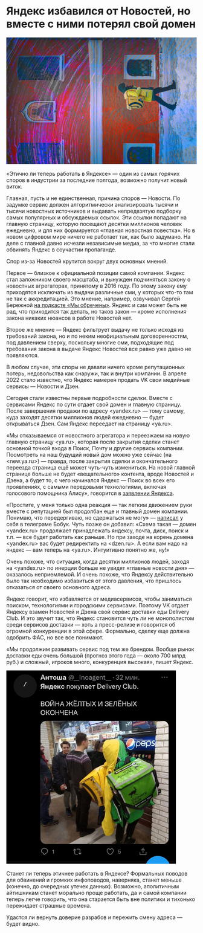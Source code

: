 # Яндекс избавился от Новостей, но вместе с ними потерял свой домен

![img](preview.jpg)

«Этично ли теперь работать в Яндексе» — один из самых горячих споров в индустрии за последние полгода, возможно получит новый виток.

Главная, пусть и не единственная, причина споров — Новости. По задумке сервис должен алгоритмически анализировать тысячи и тысячи новостных источников и выдавать непредвзятую подборку самых популярных и обсуждаемых ссылок. Эти ссылки попадают на главную страницу, которую посещают десятки миллионов человек ежедневно, и для них формируется «главная новостная повестка». Но в новом цифровом мире ничего не работает так, как было задумано. На деле с главной давно исчезли независимые медиа, за что многие стали обвинять Яндекс в соучастии пропаганде. 

Спор из-за Новостей крутится вокруг двух основных мнений.

Первое — близкое к официальной позиции самой компании. Яндекс стал заложником своего масштаба, и вынужден подчиняться закону о новостных агрегаторах, принятому в 2016 году. По этому закону ему приходятся исключать из выдачи различные сми, у которых что-то там не так с аккредитацией. Это мнение, например, озвучивал Сергей Бережной [на подкасте «Мы обречены»](https://youtu.be/1eRialpouYU). Яндекс и сам может быть не рад, что приходится так делать, но таков закон — кроме исполнения закона никаких нюансов в работе Новостей нет. 

Второе же мнение — Яндекс фильтрует выдачу не только исходя из требований закона, но и по неким неофициальным договоренностям, под давлением сверху, поскольку многие сми, подходящие под требования закона в выдаче Яндекс Новостей все равно уже давно не появляются.

В любом случае, эти споры не давали ничего кроме репутационных потерь, недовольства как снаружи, так и внутри компании. В апреле 2022 стало известно, что Яндекс намерен продать VK свои медийные сервисы — Новости и Дзен.

Сегодня стали известны первые подробности сделки. Вместе с сервисами Яндекс по сути отдает свой домен и главную страницу. После завершения продажи по адресу <yandex.ru> — тому самому, куда заходят десятки миллионов людей ежедневно — будет открываться Дзен. Сам Яндекс переедает на страницу <ya.ru>.

«Мы отказываемся от новостного агрегатора и переезжаем на новую главную страницу <ya.ru>, которая после закрытия сделки станет основной точкой входа в Поиск, Почту и другие сервисы компании. Посмотреть на наш будущий новый дом можно уже сейчас (на <new.ya.ru>) — правда, после закрытия сделки и окончательного переезда страница ещё может чуть-чуть измениться.
На новой главной странице больше не будет «вещательного» контента, вроде Новостей и Дзена, а будет то, с чего начинался Яндекс — Поиск во всех его проявлениях, с самыми передовыми технологиями, включая голосового помощника Алису», говорится в [заявлении Яндекса](https://t.me/yndx_forinvestors/105).

«Простите, у меня только одна реакция — так легким движением руки вместе с репутацией был продолбан еще и главный домен компании. Понимаю, что передергиваю, но сдержаться не могу» — [написал](https://t.me/addmeto/5016) у себя в телеграме Бобук. Чуть позже он добавил: «Схема такая — домен <yandex.ru> продолжает принадлежать яндексу, почта, диск, поиск и т.п. — все будет работать как раньше. Но при заходе на корень домена <yandex.ru> вас будет редиректить на <dzen.ru>. А если вам надо на яндекс — вам теперь на <ya.ru>. Интуитивно понятно же, ну!»

Очень похоже, что ситуация, когда десятки миллионов людей, заходя на <yandex.ru> по инерции больше не увидят «главные новости дня» — оказалось неприемлемой. И очень похоже, что Яндексу действительно было так необходимо избавиться от этого давления, что пришлось отказаться от своего основного адреса.

Яндекс говорит, что избавляется от медиасервисов, чтобы заниматься поиском, технологиями и городскими сервисами. Поэтому VK отдает Яндексу взамен Новостей и Дзена свой сервис доставки еды Delivery Club. И это звучит так, что Яндекс становится чуть ли не монополистом среди сервисов доставки — хоть а пресс-релизе и говорится об огромной конкуренции в этой сфере. Формально, сделку еще должна одобрить ФАС, но все все понимают. 

«Мы продолжим развивать сервис под тем же брендом. Вообще рынок доставки еды очень большой (прогноз этого года — около 700 млрд руб.) и сложный, игроков много, конкуренция высокая», пишет Яндекс.

![img](delivery.jpg)

Станет ли теперь этичнее работать в Яндексе? Формальных поводов для обвинений и громких инфоповодов, наверняка, станет меньше (конечно, до очередных утечек данных). Возможно, аполитичным айтишникам станет морально проще работать, да и самой компании теперь легче говорить, что она старается быть вне политики и тихонько пережидает страшные времена.

Удастся ли вернуть доверие разрабов и пережить смену адреса — будет видно.


